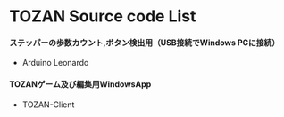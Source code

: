 # TOZAN Source code List 

#### ステッパーの歩数カウント,ボタン検出用（USB接続でWindows PCに接続）
 -  Arduino Leonardo
#### TOZANゲーム及び編集用WindowsApp
 -  TOZAN-Client

